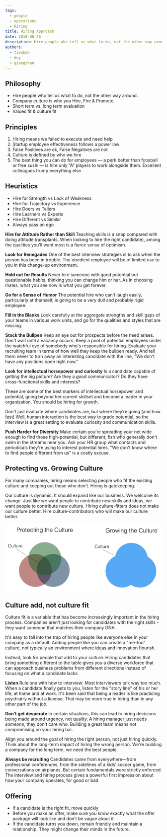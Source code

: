 ```yaml
---
tags: 
  - people
  - operations
  - hiring
title: Hiring Approach
date: 2018-06-26
description: Hire people who tell us what to do, not the other way around.
authors: 
  - tieubao
  - duy
  - giangthan
---
```


## Philosophy
* Hire people who tell us what to do, not the other way around.
* Company culture is who you Hire, Fire & Promote.
* Short term vs. long term evaluation
* Values fit & culture fit

## Principles
1. Hiring means we failed to execute and need help
2. Startup employee effectiveness follows a power law
3. False Positives are ok, False Negatives are not
4. Culture is defined by who we hire
5. The best thing you can do for employees — a perk better than foosball or free sushi — is hire only “A” players to work alongside them. Excellent colleagues trump everything else

## Heuristics
* Hire for Strength vs Lack of Weakness
* Hire for Trajectory vs Experience
* Hire Doers vs Tellers
* Hire Learners vs Experts
* Hire Different vs Similar
* Always pass on ego

**Hire for Attitude Rather than Skill**
Teaching skills is a snap compared with doing attitude transplants. When looking to hire the right candidate), among the qualities you'll want most is a fierce sense of optimism.

**Look for Renegades**
One of the best interview strategies is to ask when the person has been in trouble. The obedient employee will be of limited use to you in this change-up environment.

**Hold out for Results**
Never hire someone with good potential but questionable habits, thinking you can change him or her. As in choosing mates, what you see now is what you get forever.

**Go for a Sense of Humor**
The potential hire who can't laugh easily, particularly at themself, is going to be a very dull and probably rigid employee.

**Fill in the Blanks**
Look carefully at the aggregate strengths and skill gaps of your teams in various work units, and go for the qualities and styles that are missing.

**Stock the Bullpen**
Keep an eye out for prospects before the need arises. Don't wait until a vacancy occurs. Keep a pool of potential employees under the watchful eye of somebody who's responsible for hiring. Evaluate your recruiting team in terms of how well they keep the bullpen ready. And tell them never to turn away an interesting candidate with the line, "We don't have any positions open right now."

**Look for intellectual horsepower and curiosity**
Is a candidate capable of getting the big picture? Are they a good communicator? Do they have cross-functional skills and interests?

These are some of the best markers of intellectual horsepower and potential, going beyond her current skillset and become a leader in your organization. You should be hiring for growth.

Don't just evaluate where candidates are, but where they’re going (and how fast)
Well, human interaction is the best way to grade potential, so the interview is a great setting to evaluate curiosity and communication skills.

**Push Harder for Diversity**
Make certain you're spreading your net wide enough to find those high-potential, but different, fish who generally don't swim in the streams near you. Ask your HR group what contacts and periodicals they're using to interest potential hires. "We don't know where to find people different from us" is a costly excuse.

## Protecting vs. Growing Culture
For many companies, hiring means selecting people who fit the existing culture and keeping out those who don’t. Hiring is gatekeeping.

Our culture is dynamic. It should expand like our business. We welcome its change. Just like we want people to contribute new skills and ideas, we want people to contribute new culture. Hiring culture-fitters does not make our culture better.
Hire culture-contributors who will make our culture better.

![](assets/hiring-approach_446cd358745fe9024a7304905bb0572a_md5.webp)

## Culture add, not culture fit
Culture fit is a variable that has become increasingly important in the hiring process. Companies aren't just looking for candidates with the right skills - they want someone that matches their company DNA.

It's easy to fall into the trap of hiring people like everyone else in your company as a default. Adding people like you can create a "me-too" culture, not typically an environment where ideas and innovation flourish.

Instead, look for people that add to your culture. Hiring candidates that bring something different to the table gives you a diverse workforce that can approach business problems from different directions instead of focusing on what a candidate lacks

**Listen**
Rule one with how to interview: Most interviewers talk way too much. When a candidate finally gets to you, listen for the "story line" of his or her life, at home and at work. It's been said that being a leader is like practicing psychiatry without a license. That may be more true in hiring than in any other part of the job.

**Don't get desperate**
In certain situations, this can lead to hiring decisions being made around urgency, not quality. A hiring manager just needs *someone*, they don't care who. Building a great team means not compromising on your hiring bar.

Align you around the goal of hiring the right person, not just hiring quickly. Think about the long-term impact of hiring the wrong person. We're building a company for the long term, we need the best people.

**Always be recruiting**
Candidates came from everywhere—from professional conferences, from the sidelines of a kids’ soccer game, from conversations on airplanes. But certain fundamentals were strictly enforced. The interview and hiring process gives a powerful first impression about how your company operates, for good or bad

## Offering
* If a candidate is the right fit, move quickly
* Before you make an offer, make sure you know exactly what the offer package will look like and don’t be vague about it
* If the candidate turns you down, remain friendly and maintain a relationship. They might change their minds in the future.
